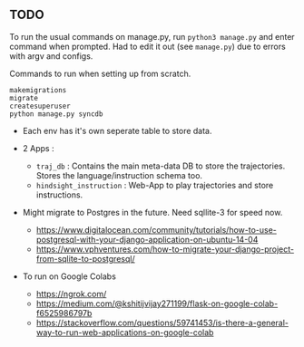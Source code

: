 ## TODO 

To run the usual commands on manage.py, run `python3 manage.py` and enter command when prompted. Had to edit it out (see `manage.py`) due to errors with argv and configs.

Commands to run when setting up from scratch.
```
makemigrations
migrate
createsuperuser
python manage.py syncdb

```
+ Each env has it's own seperate table to store data.
+ 2 Apps :
  - `traj_db` : Contains the main meta-data DB to store the trajectories. Stores the language/instruction schema too.
  - `hindsight_instruction` : Web-App to play trajectories and store instructions.

+ Might migrate to Postgres in the future. Need sqllite-3 for speed now.
  - https://www.digitalocean.com/community/tutorials/how-to-use-postgresql-with-your-django-application-on-ubuntu-14-04
  - https://www.vphventures.com/how-to-migrate-your-django-project-from-sqlite-to-postgresql/

+ To run on Google Colabs
  - https://ngrok.com/
  - https://medium.com/@kshitijvijay271199/flask-on-google-colab-f6525986797b
  - https://stackoverflow.com/questions/59741453/is-there-a-general-way-to-run-web-applications-on-google-colab
  
